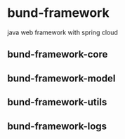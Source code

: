 # bund-framework
java web framework with spring cloud

## bund-framework-core

## bund-framework-model

## bund-framework-utils

## bund-framework-logs
